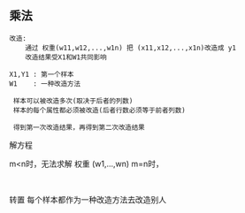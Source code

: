 ## 乘法

```
改造:
	通过 权重(w11,w12,...,w1n) 把 (x11,x12,...,x1n)改造成 y1
	改造结果受X1和W1共同影响
```

```
X1,Y1 : 第一个样本
W1    : 一种改造方法
```



     样本可以被改造多次(取决于后者的列数)
     样本的每个属性都必须被改造(后者行数必须等于前者列数)
    
     得到第一次改造结果，再得到第二次改造结果





解方程

m<n时，无法求解  权重 (w1,...,wn)
m=n时，



​    

转置
       每个样本都作为一种改造方法去改造别人